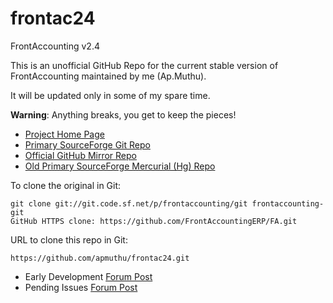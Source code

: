 frontac24
=========

FrontAccounting v2.4

This is an unofficial GitHub Repo for the current stable version of FrontAccounting maintained by me (Ap.Muthu).

It will be updated only in some of my spare time.

<b>Warning</b>: Anything breaks, you get to keep the pieces!

* [Project Home Page](http://www.frontaccounting.com)
* [Primary SourceForge Git Repo](https://sourceforge.net/p/frontaccounting/git/ci/master/tree/)
* [Official GitHub Mirror Repo](https://github.com/FrontAccountingERP/FA/tree/master)
* [Old Primary SourceForge Mercurial (Hg) Repo](http://sourceforge.net/p/frontaccounting/mercurial/ci/unstable/tree/)

To clone the original in Git:
````
git clone git://git.code.sf.net/p/frontaccounting/git frontaccounting-git
GitHub HTTPS clone: https://github.com/FrontAccountingERP/FA.git
````

URL to clone this repo in Git:
````
https://github.com/apmuthu/frontac24.git
````

* Early Development [Forum Post](http://frontaccounting.com/punbb/viewtopic.php?id=5380)
* Pending Issues [Forum Post](http://frontaccounting.com/punbb/viewtopic.php?id=6700)
